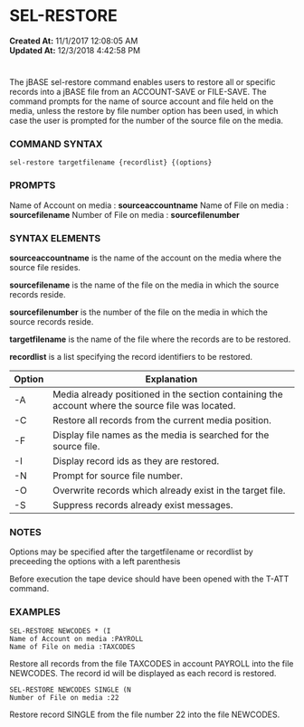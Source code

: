 # SEL-RESTORE

**Created At:** 11/1/2017 12:08:05 AM  
**Updated At:** 12/3/2018 4:42:58 PM  


# 


The jBASE sel-restore command enables users to restore all or specific records into a jBASE file from an ACCOUNT-SAVE or FILE-SAVE. The command prompts for the name of source account and file held on the media, unless the restore by file number option has been used, in which case the user is prompted for the number of the source file on the media.



### COMMAND SYNTAX

```
sel-restore targetfilename {recordlist} {(options}
```



### PROMPTS

Name of Account on media : **sourceaccountname**
Name of File on media : **sourcefilename**
Number of File on media : **sourcefilenumber**



### SYNTAX ELEMENTS

**sourceaccountname** is the name of the account on the media where the source file resides.

**sourcefilename** is the name of the file on the media in which the source records reside.

**sourcefilenumber** is the number of the file on the media in which the source records reside.

**targetfilename** is the name of the file where the records are to be restored.

**recordlist** is a list specifying the record identifiers to be restored.


| Option<br> | Explanation<br> |
| --- | --- |
| -A<br> | Media already positioned in the section containing the account where the source file was located.<br> |
| -C<br> | Restore all records from the current media position.<br> |
| -F<br> | Display file names as the media is searched for the source file.<br> |
| -I<br> | Display record ids as they are restored.<br> |
| -N<br> | Prompt for source file number.<br> |
| -O<br> | Overwrite records which already exist in the target file.<br> |
| -S<br> | Suppress records already exist messages.<br> |




### NOTES

Options may be specified after the targetfilename or recordlist by preceeding the options with a left parenthesis

Before execution the tape device should have been opened with the T-ATT command.



### EXAMPLES

```
SEL-RESTORE NEWCODES * (I
Name of Account on media :PAYROLL
Name of File on media :TAXCODES
```

Restore all records from the file TAXCODES in account PAYROLL into the file NEWCODES. The record id will be displayed as each record is restored.



```
SEL-RESTORE NEWCODES SINGLE (N
Number of File on media :22
```

Restore record SINGLE from the file number 22 into the file NEWCODES.
